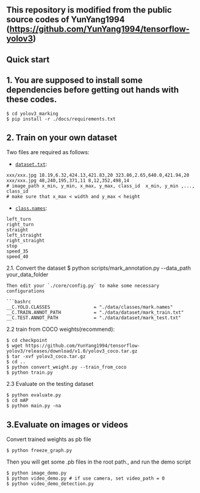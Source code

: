 
## This repository is modified from the public source codes of YunYang1994 (https://github.com/YunYang1994/tensorflow-yolov3)

## Quick start

## 1.  You are supposed  to install some dependencies before getting out hands with these codes.
```bashrc
$ cd yolov3_marking
$ pip install -r ./docs/requirements.txt
```

## 2. Train on your own dataset
Two files are required as follows:

- [`dataset.txt`](https://raw.githubusercontent.com/YunYang1994/tensorflow-yolov3/master/data/dataset/mark_train.txt): 

```
xxx/xxx.jpg 18.19,6.32,424.13,421.83,20 323.86,2.65,640.0,421.94,20 
xxx/xxx.jpg 48,240,195,371,11 8,12,352,498,14
# image_path x_min, y_min, x_max, y_max, class_id  x_min, y_min ,..., class_id 
# make sure that x_max < width and y_max < height
```

- [`class.names`](https://github.com/YunYang1994/tensorflow-yolov3/blob/master/data/classes/mark.names):

```
left_turn
right_turn
straight
left_straight
right_straight
stop
speed_35
speed_40
```

2.1. Convert the dataset
$ python scripts/mark_annotation.py --data_path your_data_folder
```
Then edit your `./core/config.py` to make some necessary configurations

```bashrc
__C.YOLO.CLASSES                = "./data/classes/mark.names"
__C.TRAIN.ANNOT_PATH            = "./data/dataset/mark_train.txt"
__C.TEST.ANNOT_PATH             = "./data/dataset/mark_test.txt"
```


2.2 train from COCO weights(recommend):

```bashrc
$ cd checkpoint
$ wget https://github.com/YunYang1994/tensorflow-yolov3/releases/download/v1.0/yolov3_coco.tar.gz
$ tar -xvf yolov3_coco.tar.gz
$ cd ..
$ python convert_weight.py --train_from_coco
$ python train.py
```
2.3 Evaluate on the testing dataset

```
$ python evaluate.py
$ cd mAP
$ python main.py -na
```

## 3.Evaluate on images or videos
Convert trained weights as pb file
```bashrc
$ python freeze_graph.py
```
Then you will get some .pb files in the root path., and run the demo script
```bashrc
$ python image_demo.py
$ python video_demo.py # if use camera, set video_path = 0
$ python video_demo_detection.py
```

